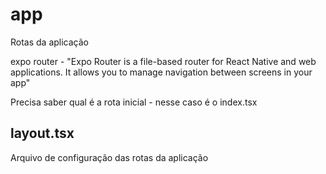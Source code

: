 # app

Rotas da aplicação

expo router - "Expo Router is a file-based router for React Native and web applications. It allows you to manage navigation between screens in your app"

Precisa saber qual é a rota inicial - nesse caso é o index.tsx

## layout.tsx 

Arquivo de configuração das rotas da aplicação